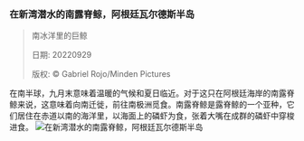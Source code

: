 ### 在新湾潜水的南露脊鲸，阿根廷瓦尔德斯半岛
> 南冰洋里的巨鲸> > 日期: 20220929> > 版权: © Gabriel Rojo/Minden Pictures
   
 在南半球，九月末意味着温暖的气候和夏日临近。对于这只在阿根廷海岸的南露脊鲸来说，这意味着向南迁徙，前往南极洲觅食。南露脊鲸是露脊鲸的一个亚种，它们居住在赤道以南的海洋里，以海面上的磷虾为食，张着大嘴在成群的磷虾中穿梭进食。
![在新湾潜水的南露脊鲸，阿根廷瓦尔德斯半岛](https://s.cn.bing.net/th?id=OHR.EubalaenaAustralis_ZH-CN3366455170_1920x1080.jpg&rf=LaDigue_1920x1080.jpg)